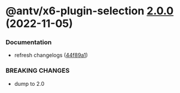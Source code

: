 # @antv/x6-plugin-selection [2.0.0](https://github.com/antvis/x6/compare/@antv/x6-plugin-selection@1.0.1...@antv/x6-plugin-selection@2.0.0) (2022-11-05)


### Documentation

* refresh changelogs ([44f89a1](https://github.com/antvis/x6/commit/44f89a1e1a85513a9bf548be87be38e3cdc82574))


### BREAKING CHANGES

* dump to 2.0
